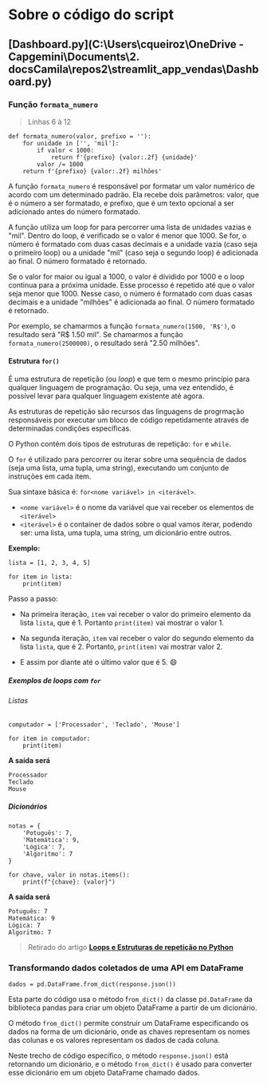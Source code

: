 # Sobre o código do script

## [Dashboard.py](C:\Users\cqueiroz\OneDrive - Capgemini\Documents\2. docsCamila\repos2\streamlit_app_vendas\Dashboard.py)

### Função `formata_numero`

> Linhas 6 à 12

```
def formata_numero(valor, prefixo = ''):
    for unidade in ['', 'mil']:
        if valor < 1000:
            return f'{prefixo} {valor:.2f} {unidade}'
        valor /= 1000
    return f'{prefixo} {valor:.2f} milhões'
```

A função `formata_numero` é responsável por formatar um valor numérico de acordo com um determinado padrão. Ela recebe dois parâmetros: valor, que é o número a ser formatado, e prefixo, que é um texto opcional a ser adicionado antes do número formatado.

A função utiliza um loop for para percorrer uma lista de unidades vazias e "mil". Dentro do loop, é verificado se o valor é menor que 1000. Se for, o número é formatado com duas casas decimais e a unidade vazia (caso seja o primeiro loop) ou a unidade "mil" (caso seja o segundo loop) é adicionada ao final. O número formatado é retornado.

Se o valor for maior ou igual a 1000, o valor é dividido por 1000 e o loop continua para a próxima unidade. Esse processo é repetido até que o valor seja menor que 1000. Nesse caso, o número é formatado com duas casas decimais e a unidade "milhões" é adicionada ao final. O número formatado é retornado.

Por exemplo, se chamarmos a função `formata_numero(1500, 'R$')`, o resultado será "R$ 1.50 mil". Se chamarmos a função `formata_numero(2500000)`, o resultado será "2.50 milhões".

#### Estrutura `for()`

É uma estrutura de repetição (ou _loop_) e que tem o mesmo princípio para qualquer linguagem de programação. Ou seja, uma vez entendido, é possível levar para qualquer linguagem existente até agora.

As estruturas de repetição são recursos das linguagens de progrmação responsáveis por executar um bloco de código repetidamente através de determinadas condições específicas.

O Python contém dois tipos de estruturas de repetição: `for` e `while`.

O `for` é utilizado para percorrer ou iterar sobre uma sequência de dados (seja uma lista, uma tupla, uma string), executando um conjunto de instruções em cada item.

Sua sintaxe básica é: `for<nome variável> in <iterável>`.

- `<nome variável>` é o nome da variável que vai receber os elementos de `<iterável>`
- `<iterável>` é o container de dados sobre o qual vamos iterar, podendo ser: uma lista, uma tupla, uma string, um dicionário entre outros.

**Exemplo:**
```
lista = [1, 2, 3, 4, 5]

for item in lista:
    print(item)
```

Passo a passo:

- Na primeira iteração, `item` vai receber o valor do primeiro elemento da lista `lista`, que é 1. Portanto `print(item)` vai mostrar o valor 1.

- Na segunda iteração, `item` vai receber o valor do segundo elemento da lista `lista`, que é 2. Portanto, `print(item)` vai mostrar valor 2.

- E assim por diante até o último valor que é 5. :smile:

##### Exemplos de loops com `for`

###### Listas

```
computador = ['Processador', 'Teclado', 'Mouse']

for item in computador:
    print(item)
```

**A saída será**

```
Processador
Teclado
Mouse
```

##### Dicionários

```
notas = {
    'Potuguês': 7, 
    'Matemática': 9, 
    'Lógica': 7, 
    'Algoritmo': 7
}

for chave, valor in notas.items():
    print(f"{chave}: {valor}")

```

**A saída será**

```
Potuguês: 7
Matemática: 9
Lógica: 7
Algoritmo: 7
```

> Retirado do artigo [**Loops e Estruturas de repetição no Python**](https://pythonacademy.com.br/blog/estruturas-de-repeticao)


### Transformando dados coletados de uma API em DataFrame

`dados = pd.DataFrame.from_dict(response.json())`

Esta parte do código usa o método f`rom_dict()` da classe p`d.DataFrame` da biblioteca pandas para criar um objeto DataFrame a partir de um dicionário.

O método `from_dict()` permite construir um DataFrame especificando os dados na forma de um dicionário, onde as chaves representam os nomes das colunas e os valores representam os dados de cada coluna.

Neste trecho de código específico, o método `response.json()` está retornando um dicionário, e o método `from_dict()` é usado para converter esse dicionário em um objeto DataFrame chamado dados.

